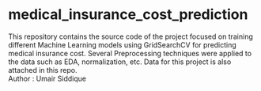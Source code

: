 # medical_insurance_cost_prediction
This repository contains the source code of the project focused on training different Machine Learning models using GridSearchCV for predicting medical insurance cost. Several Preprocessing techniques were applied to the data such as EDA, normalization, etc. Data for this project is also attached in this repo.
<br>
Author : Umair Siddique
